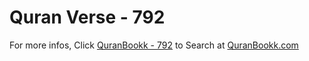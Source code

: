 # Quran Verse - 792 

For more infos, Click [QuranBookk - 792](https://www.quranbookk.com/quran/search?q=792) to Search at [QuranBookk.com](http://quranbookk.com/)